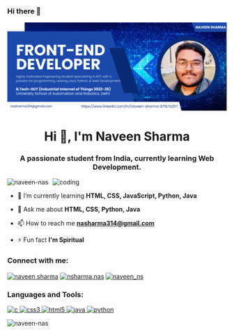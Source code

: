 ### Hi there 👋

<!--
**Naveen-NaS/Naveen-NaS** is a ✨ _special_ ✨ repository because its `README.md` (this file) appears on your GitHub profile.

Here are some ideas to get you started:

- 🔭 I’m currently working on ...
- 🌱 I’m currently learning ...
- 👯 I’m looking to collaborate on ...
- 🤔 I’m looking for help with ...
- 💬 Ask me about ...
- 📫 How to reach me: ...
- 😄 Pronouns: ...
- ⚡ Fun fact: ...
-->

<img src="./Banner.jpg" />
<h1 align="center">Hi 👋, I'm Naveen Sharma</h1>
<h3 align="center">A passionate student from India, currently learning Web Development.</h3>

<img align="right" alt="coding" width="400" src="https://pamiralpha.com/wp-content/uploads/2019/10/website.gif" />

<p align="left"> <img src="https://komarev.com/ghpvc/?username=naveen-nas&label=Profile%20views&color=0e75b6&style=flat" alt="naveen-nas" /> </p>

- 🌱 I’m currently learning **HTML, CSS, JavaScript, Python, Java**

- 💬 Ask me about **HTML, CSS, Python, Java**

- 📫 How to reach me **nasharma314@gmail.com**

- ⚡ Fun fact **I'm Spiritual**

<h3 align="left">Connect with me:</h3>
<p align="left">
<a href="https://www.linkedin.com/in/naveen-sharma-871b7a257" target="blank"><img align="center" src="https://upload.wikimedia.org/wikipedia/commons/thumb/c/ca/LinkedIn_logo_initials.png/800px-LinkedIn_logo_initials.png" alt="naveen sharma" height="30" width="40" /></a>
<a href="https://instagram.com/nsharma.nas?utm_source=qr&igshid=MzNlNGNkZWQ4Mg%3D%3D" target="blank"><img align="center" src="https://img.freepik.com/premium-vector/modern-badge-logo-instagram-icon_578229-124.jpg" alt="nsharma.nas" height="30" width="40" /></a>
<a href="https://www.leetcode.com/Naveen_NS" target="blank"><img align="center" src="https://upload.wikimedia.org/wikipedia/commons/1/19/LeetCode_logo_black.png" alt="naveen_ns" height="30" width="40" /></a>
</p>

<h3 align="left">Languages and Tools:</h3>
<p align="left"> <a href="https://www.cprogramming.com/" target="_blank" rel="noreferrer"> <img src="https://upload.wikimedia.org/wikipedia/commons/thumb/1/18/C_Programming_Language.svg/1200px-C_Programming_Language.svg.png" alt="c" width="40" height="40"/> </a> <a href="https://www.w3schools.com/css/" target="_blank" rel="noreferrer"> <img src="https://img.freepik.com/free-icon/css_318-698167.jpg" alt="css3" width="40" height="40"/> </a> <a href="https://www.w3.org/html/" target="_blank" rel="noreferrer"> <img src="https://img.freepik.com/free-icon/html-5_318-698168.jpg?size=626&ext=jpg&ga=GA1.2.1184531726.1692275338&semt=ais" alt="html5" width="40" height="40"/> </a> <a href="https://www.java.com" target="_blank" rel="noreferrer"> <img src="https://upload.wikimedia.org/wikipedia/en/thumb/3/30/Java_programming_language_logo.svg/1200px-Java_programming_language_logo.svg.png" alt="java" width="40" height="40"/> </a> <a href="https://www.python.org" target="_blank" rel="noreferrer"> <img src="https://upload.wikimedia.org/wikipedia/commons/thumb/c/c3/Python-logo-notext.svg/1869px-Python-logo-notext.svg.png" alt="python" width="40" height="40"/> </a> </p>

<p><img align="left" src="https://github-readme-stats.vercel.app/api/top-langs?username=naveen-nas&show_icons=true&locale=en&layout=compact" alt="naveen-nas" /></p>
